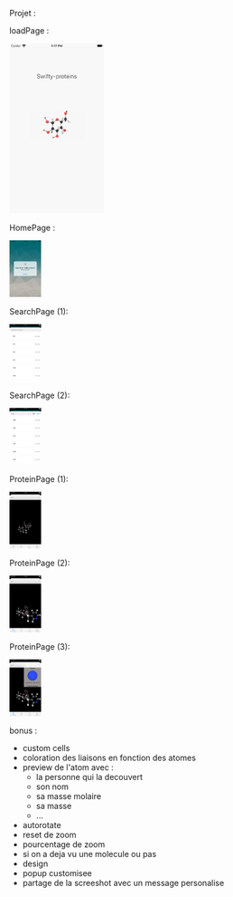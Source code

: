 Projet :

loadPage :

<img src="img/1.png" height="300">

HomePage :

<img src="img/2.png" height="100">

SearchPage (1):

<img src="img/3.png" height="100">

SearchPage (2):

<img src="img/4.png" height="100">

ProteinPage (1):

<img src="img/5.png" height="100">

ProteinPage (2):

<img src="img/6.png" height="100">

ProteinPage (3):

<img src="img/7.png" height="100">

bonus :

- custom cells
- coloration des liaisons en fonction des atomes
- preview de l'atom avec :
	- la personne qui la decouvert
	- son nom
	- sa masse molaire
	- sa masse
	- ...
- autorotate
- reset de zoom
- pourcentage de zoom
- si on a deja vu une molecule ou pas
- design
- popup customisee
- partage de la screeshot avec un message personalise
